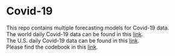 # Covid-19
This repo contains multiple forecasting models for Covid-19 data.  
The world daily Covid-19 data can be found in this [link](https://covid.ourworldindata.org/data/owid-covid-data.csv).  
The U.S. daily Covid-19 data can be found in this [link](https://raw.githubusercontent.com/nytimes/covid-19-data/master/us-counties.csv).  
Please find the codebook in this [link](https://github.com/owid/covid-19-data/blob/master/public/data/owid-covid-codebook.csv).  
